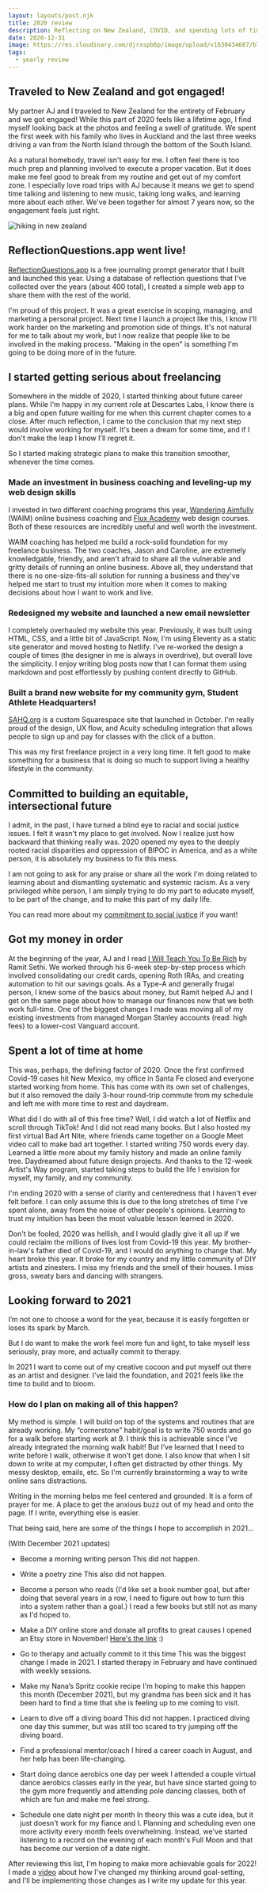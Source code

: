 ```yaml
---
layout: layouts/post.njk
title: 2020 review
description: Reflecting on New Zealand, COVID, and spending lots of time at home
date: 2020-12-31
image: https://res.cloudinary.com/djrxspb6p/image/upload/v1630434687/blog/2020_review/hiking-in-new-zealand_ymz2ej.jpg
tags:
  - yearly review
---
```

## Traveled to New Zealand and got engaged!

My partner AJ and I traveled to New Zealand for the entirety of February and we got engaged! While this part of 2020 feels like a lifetime ago, I find myself looking back at the photos and feeling a swell of gratitude. We spent the first week with his family who lives in Auckland and the last three weeks driving a van from the North Island through the bottom of the South Island.

As a natural homebody, travel isn't easy for me. I often feel there is too much prep and planning involved to execute a proper vacation. But it does make me feel good to break from my routine and get out of my comfort zone. I especially love road trips with AJ because it means we get to spend time talking and listening to new music, taking long walks, and learning more about each other. We've been together for almost 7 years now, so the engagement feels just right.

![hiking in new zealand](https://res.cloudinary.com/djrxspb6p/image/upload/v1630434687/blog/2020_review/hiking-in-new-zealand_ymz2ej.jpg)

## ReflectionQuestions.app went live!

[ReflectionQuestions.app](https://reflectionquestions.app/) is a free journaling prompt generator that I built and launched this year. Using a database of reflection questions that I've collected over the years (about 400 total), I created a simple web app to share them with the rest of the world.

I'm proud of this project. It was a great exercise in scoping, managing, and marketing a personal project. Next time I launch a project like this, I know I'll work harder on the marketing and promotion side of things. It's not natural for me to talk about my work, but I now realize that people like to be involved in the making process. "Making in the open" is something I'm going to be doing more of in the future.

## I started getting serious about freelancing

Somewhere in the middle of 2020, I started thinking about future career plans. While I'm happy in my current role at Descartes Labs, I know there is a big and open future waiting for me when this current chapter comes to a close. After much reflection, I came to the conclusion that my next step would involve working for myself. It's been a dream for some time, and if I don't make the leap I know I'll regret it.

So I started making strategic plans to make this transition smoother, whenever the time comes.

### Made an investment in business coaching and leveling-up my web design skills

I invested in two different coaching programs this year, [Wandering Aimfully](https://wanderingaimfully.com/) (WAIM) online business coaching and [Flux Academy](https://www.flux-academy.com/) web design courses. Both of these resources are incredibly useful and well worth the investment.

WAIM coaching has helped me build a rock-solid foundation for my freelance business. The two coaches, Jason and Caroline, are extremely knowledgable, friendly, and aren't afraid to share all the vulnerable and gritty details of running an online business. Above all, they understand that there is no one-size-fits-all solution for running a business and they've helped me start to trust my intuition more when it comes to making decisions about how I want to work and live.

### Redesigned my website and launched a new email newsletter

I completely overhauled my website this year. Previously, it was built using HTML, CSS, and a little bit of JavaScript. Now, I'm using Eleventy as a static site generator and moved hosting to Netlify. I've re-worked the design a couple of times (the designer in me is always in overdrive), but overall love the simplicity. I enjoy writing blog posts now that I can format them using markdown and post effortlessly by pushing content directly to GitHub.

### Built a brand new website for my community gym, Student Athlete Headquarters!

[SAHQ.org](https://www.sahq.org/) is a custom Squarespace site that launched in October. I'm really proud of the design, UX flow, and Acuity scheduling integration that allows people to sign up and pay for classes with the click of a button.

This was my first freelance project in a very long time. It felt good to make something for a business that is doing so much to support living a healthy lifestyle in the community.

## Committed to building an equitable, intersectional future

I admit, in the past, I have turned a blind eye to racial and social justice issues. I felt it wasn't my place to get involved. Now I realize just how backward that thinking really was. 2020 opened my eyes to the deeply rooted racial disparities and oppression of BIPOC in America, and as a white person, it is absolutely my business to fix this mess.

I am not going to ask for any praise or share all the work I'm doing related to learning about and dismantling systematic and systemic racism. As a very privileged white person, I am simply trying to do my part to educate myself, to be part of the change, and to make this part of my daily life.

You can read more about my [commitment to social justice](/posts/commitment-to-social-justice-diversity-and-inclusion) if you want!

## Got my money in order

At the beginning of the year, AJ and I read [I Will Teach You To Be Rich](https://www.amazon.com/dp/B003M5IA8E/ref=dp-kindle-redirect?_encoding=UTF8&btkr=1) by Ramit Sethi. We worked through his 6-week step-by-step process which involved consolidating our credit cards, opening Roth IRAs, and creating automation to hit our savings goals. As a Type-A and generally frugal person, I knew some of the basics about money, but Ramit helped AJ and I get on the same page about how to manage our finances now that we both work full-time. One of the biggest changes I made was moving all of my existing investments from managed Morgan Stanley accounts (read: high fees) to a lower-cost Vanguard account.

## Spent a lot of time at home

This was, perhaps, the defining factor of 2020. Once the first confirmed Covid-19 cases hit New Mexico, my office in Santa Fe closed and everyone started working from home. This has come with its own set of challenges, but it also removed the daily 3-hour round-trip commute from my schedule and left me with more time to rest and daydream.

What did I do with all of this free time? Well, I did watch a lot of Netflix and scroll through TikTok! And I did not read many books. But I also hosted my first virtual Bad Art Nite, where friends came together on a Google Meet video call to make bad art together. I started writing 750 words every day. Learned a little more about my family history and made an online family tree. Daydreamed about future design projects. And thanks to the 12-week Artist's Way program, started taking steps to build the life I envision for myself, my family, and my community.

I'm ending 2020 with a sense of clarity and centeredness that I haven't ever felt before. I can only assume this is due to the long stretches of time I've spent alone, away from the noise of other people's opinions. Learning to trust my intuition has been the most valuable lesson learned in 2020.

Don't be fooled, 2020 was hellish, and I would gladly give it all up if we could reclaim the millions of lives lost from Covid-19 this year. My brother-in-law's father died of Covid-19, and I would do anything to change that. My heart broke this year. It broke for my country and my little community of DIY artists and zinesters. I miss my friends and the smell of their houses. I miss gross, sweaty bars and dancing with strangers.

## Looking forward to 2021

I’m not one to choose a word for the year, because it is easily forgotten or loses its spark by March.

But I do want to make the work feel more fun and light, to take myself less seriously, pray more, and actually commit to therapy.

In 2021 I want to come out of my creative cocoon and put myself out there as an artist and designer. I’ve laid the foundation, and 2021 feels like the time to build and to bloom.

### How do I plan on making all of this happen?

My method is simple. I will build on top of the systems and routines that are already working. My “cornerstone” habit/goal is to write 750 words and go for a walk before starting work at 9. I think this is achievable since I’ve already integrated the morning walk habit! But I’ve learned that I need to write before I walk, otherwise it won’t get done. I also know that when I sit down to write at my computer, I often get distracted by other things. My messy desktop, emails, etc. So I'm currently brainstorming a way to write online sans distractions.

Writing in the morning helps me feel centered and grounded. It is a form of prayer for me. A place to get the anxious buzz out of my head and onto the page. If I write, everything else is easier.

That being said, here are some of the things I hope to accomplish in 2021...

(With December 2021 updates)

* Become a morning writing person
This did not happen.

* Write a poetry zine
This also did not happen.

* Become a person who reads (I'd like set a book number goal, but after doing that several years in a row, I need to figure out how to turn this into a system rather than a goal.)
I read a few books but still not as many as I'd hoped to.

* Make a DIY online store and donate all profits to great causes
I opened an Etsy store in November! [Here's the link](https://www.etsy.com/shop/samandrewsmakes) :)

* Go to therapy and actually commit to it this time
This was the biggest change I made in 2021. I started therapy in February and have continued with weekly sessions.

* Make my Nana’s Spritz cookie recipe
I'm hoping to make this happen this month (December 2021), but my grandma has been sick and it has been hard to find a time that she is feeling up to me coming to visit.

* Learn to dive off a diving board
This did not happen. I practiced diving one day this summer, but was still too scared to try jumping off the diving board.

* Find a professional mentor/coach
I hired a career coach in August, and her help has been life-changing.

* Start doing dance aerobics one day per week
I attended a couple virtual dance aerobics classes early in the year, but have since started going to the gym more frequently and attending pole dancing classes, both of which are fun and make me feel strong.

* Schedule one date night per month
In theory this was a cute idea, but it just doesn't work for my fiance and I. Planning and scheduling even one more activity every month feels overwhelming. Instead, we've started listening to a record on the evening of each month's Full Moon and that has become our version of a date night.

After reviewing this list, I'm hoping to make more achievable goals for 2022! I made a [video](https://www.youtube.com/watch?v=QK1yWN6IDLg) about how I've changed my thinking around goal-setting, and I'll be implementing those changes as I write my update for this year.